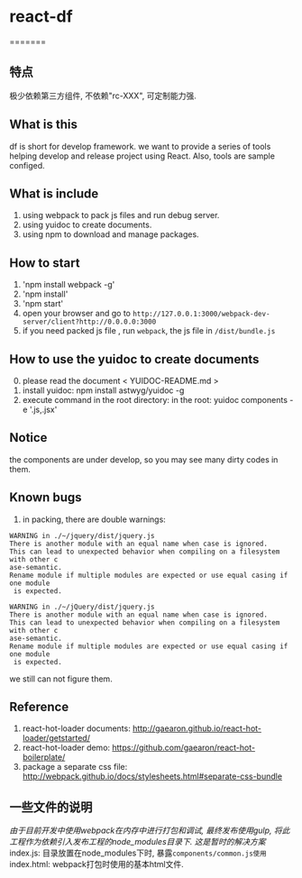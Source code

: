 # react-df
=======

特点
------
极少依赖第三方组件, 不依赖"rc-XXX", 可定制能力强.

What is this
------
df is short for develop framework. we want to provide a series of tools helping develop and release project using React.
Also, tools are sample configed.

What is include
------
1. using webpack to pack js files and run debug server.
2. using yuidoc to create documents.
3. using npm to download and manage packages.

How to start
------
1. 'npm install webpack -g'
2. 'npm install' 
3. 'npm start'
4.  open your browser and go to `http://127.0.0.1:3000/webpack-dev-server/client?http://0.0.0.0:3000`
5. if you need packed js file , run `webpack`, the js file in `/dist/bundle.js`

How to use the yuidoc to create documents
------
0. please read the document < YUIDOC-README.md > 
1. install yuidoc: npm install astwyg/yuidoc -g
2. execute command in the root directory: in the root: yuidoc components -e '.js,.jsx'

Notice
------
the components are under develop, so you may see many dirty codes in them.

Known bugs
------
1. in packing, there are double warnings: 
```
WARNING in ./~/jquery/dist/jquery.js
There is another module with an equal name when case is ignored.
This can lead to unexpected behavior when compiling on a filesystem with other c
ase-semantic.
Rename module if multiple modules are expected or use equal casing if one module
 is expected.

WARNING in ./~/jQuery/dist/jquery.js
There is another module with an equal name when case is ignored.
This can lead to unexpected behavior when compiling on a filesystem with other c
ase-semantic.
Rename module if multiple modules are expected or use equal casing if one module
 is expected.
 ```
 we still can not figure them.


Reference
--------
1. react-hot-loader documents: http://gaearon.github.io/react-hot-loader/getstarted/
2. react-hot-loader demo: https://github.com/gaearon/react-hot-boilerplate/
3. package a separate css file: http://webpack.github.io/docs/stylesheets.html#separate-css-bundle

一些文件的说明
----------
*由于目前开发中使用webpack在内存中进行打包和调试, 最终发布使用gulp, 将此工程作为依赖引入发布工程的node_modules目录下. 这是暂时的解决方案*
index.js: 目录放置在node_modules下时, 暴露`components/common.js使用`
index.html: webpack打包时使用的基本html文件.